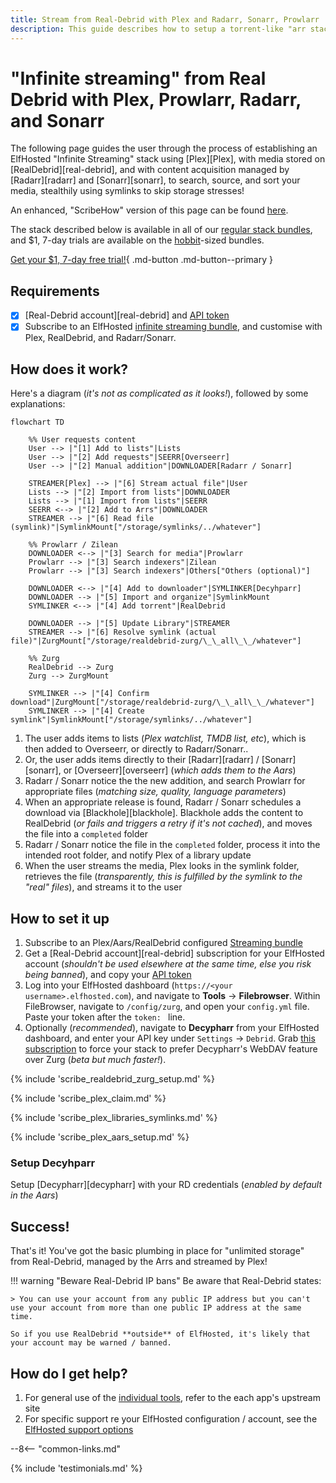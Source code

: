 ```yaml
---
title: Stream from Real-Debrid with Plex and Radarr, Sonarr, Prowlarr
description: This guide describes how to setup a torrent-like "arr stack", to achieve "stremio-like", streaming your media from Real-Debrid using Plex, without having to store it locally or even touch a torrent client or a VPN!
---
```

# "Infinite streaming" from Real Debrid with Plex, Prowlarr, Radarr, and Sonarr

The following page guides the user through the process of establishing an ElfHosted "Infinite Streaming" stack using [Plex][Plex], with media stored on [RealDebrid][real-debrid], and with content acquisition managed by [Radarr][radarr] and [Sonarr][sonarr], to search, source, and sort your media, stealthily using symlinks to skip storage stresses!

An enhanced, "ScribeHow" version of this page can be found [here](https://fnky.nz/elfguide-plex-realdebrid-aars).

The stack described below is available in all of our [regular stack bundles](https://store.elfhosted.com/product-category/streaming-bundles/), and \$1, 7-day trials are available on the [hobbit](https://store.elfhosted.com/product/hobbit])-sized bundles.

[Get your $1, 7-day free trial!](https://store.elfhosted.com/product/hobbit/){ .md-button .md-button--primary }

## Requirements

* [x] [Real-Debrid account][real-debrid] and [API token](https://real-debrid.com/apitoken)
* [x] Subscribe to an ElfHosted [infinite streaming bundle](https://store.elfhosted.com/product-category/streaming-bundles/), and customise with Plex, RealDebrid, and Radarr/Sonarr.

## How does it work?

Here's a diagram (*it's not as complicated as it looks!*), followed by some explanations:

```mermaid
flowchart TD

    %% User requests content
    User --> |"[1] Add to lists"|Lists
    User --> |"[2] Add requests"|SEERR[Overseerr]
    User --> |"[2] Manual addition"|DOWNLOADER[Radarr / Sonarr]
    
    STREAMER[Plex] --> |"[6] Stream actual file"|User
    Lists --> |"[2] Import from lists"|DOWNLOADER
    Lists --> |"[1] Import from lists"|SEERR
    SEERR <--> |"[2] Add to Arrs"|DOWNLOADER
    STREAMER --> |"[6] Read file (symlink)"|SymlinkMount["/storage/symlinks/../whatever"]

    %% Prowlarr / Zilean
    DOWNLOADER <--> |"[3] Search for media"|Prowlarr
    Prowlarr --> |"[3] Search indexers"|Zilean
    Prowlarr --> |"[3] Search indexers"|Others["Others (optional)"]

    DOWNLOADER <--> |"[4] Add to downloader"|SYMLINKER[Decyhparr]
    DOWNLOADER --> |"[5] Import and organize"|SymlinkMount
    SYMLINKER <--> |"[4] Add torrent"|RealDebrid

    DOWNLOADER --> |"[5] Update Library"|STREAMER
    STREAMER --> |"[6] Resolve symlink (actual file)"|ZurgMount["/storage/realdebrid-zurg/\_\_all\_\_/whatever"]

    %% Zurg
    RealDebrid --> Zurg
    Zurg --> ZurgMount

    SYMLINKER --> |"[4] Confirm download"|ZurgMount["/storage/realdebrid-zurg/\_\_all\_\_/whatever"]
    SYMLINKER --> |"[4] Create symlink"|SymlinkMount["/storage/symlinks/../whatever"]

```

1. The user adds items to lists (*Plex watchlist, TMDB list, etc*), which is then added to Overseerr, or directly to Radarr/Sonarr..
2. Or, the user adds items directly to their [Radarr][radarr] / [Sonarr][sonarr], or [Overseerr][overseerr] (*which adds them to the Aars*)
3. Radarr / Sonarr notice the the new addition, and search Prowlarr for appropriate files (*matching size, quality, language parameters*)
4. When an appropriate release is found, Radarr / Sonarr schedules a download via [Blackhole][blackhole]. Blackhole adds the content to RealDebrid (*or fails and triggers a retry if it's not cached*), and moves the file into a `completed` folder
5. Radarr / Sonarr notice the file in the `completed` folder, process it into the intended root folder, and notify Plex of a library update
6. When the user streams the media, Plex looks in the symlink folder, retrieves the file (*transparently, this is fulfilled by the symlink to the "real" files*), and streams it to the user

## How to set it up

1. Subscribe to an Plex/Aars/RealDebrid configured [Streaming bundle](https://store.elfhosted.com/product-category/streaming-bundles/)
2. Get a [Real-Debrid account][real-debrid] subscription for your ElfHosted account (*shouldn't be used elsewhere at the same time, else you risk being banned*), and copy your [API token](https://real-debrid.com/apitoken)
3. Log into your ElfHosted dashboard (`https://<your username>.elfhosted.com`), and navigate to **Tools** -> **Filebrowser**. Within FileBrowser, navigate to `/config/zurg`, and open your `config.yml` file. Paste your token after the `token: ` line.
4. Optionally (*recommended*), navigate to **Decypharr** from your ElfHosted dashboard, and enter your API key under `Settings` -> `Debrid`. Grab [this subscription](https://store.elfhosted.com/product/decypharr-replaces-zurg/) to force your stack to prefer Decypharr's WebDAV feature over Zurg (*beta but much faster!*).

{% include 'scribe_realdebrid_zurg_setup.md' %}

{% include 'scribe_plex_claim.md' %}

{% include 'scribe_plex_libraries_symlinks.md' %}

{% include 'scribe_plex_aars_setup.md' %}

### Setup Decyhparr 

Setup [Decypharr][decypharr] with your RD credentials (*enabled by default in the Aars*)

## Success!

That's it! You've got the basic plumbing in place for "unlimited storage" from Real-Debrid, managed by the Arrs and streamed by Plex!

!!! warning "Beware Real-Debrid IP bans"
    Be aware that Real-Debrid states:
    
    > You can use your account from any public IP address but you can't use your account from more than one public IP address at the same time.

    So if you use RealDebrid **outside** of ElfHosted, it's likely that your account may be warned / banned.
    
## How do I get help?

1. For general use of the [individual tools](/apps/), refer to the each app's upstream site
2. For specific support re your ElfHosted configuration / account, see the [ElfHosted support options](/get-help/)

--8<-- "common-links.md"

{% include 'testimonials.md' %}